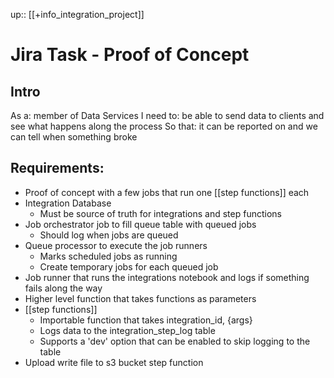 up:: [[+info_integration_project]]

# Jira Task - Proof of Concept

## Intro
As a: member of Data Services
I need to: be able to send data to clients and see what happens along the process
So that: it can be reported on and we can tell when something broke

## Requirements:
- Proof of concept with a few jobs that run one [[step functions]] each
- Integration Database
	- Must be source of truth for integrations and step functions
- Job orchestrator job to fill queue table with queued jobs
	- Should log when jobs are queued
- Queue processor to execute the job runners
	- Marks scheduled jobs as running
	- Create temporary jobs for each queued job
- Job runner that runs the integrations notebook and logs if something fails along the way
- Higher level function that takes functions as parameters
- [[step functions]]
	- Importable function that takes integration_id, {args}
	- Logs data to the integration_step_log table
	- Supports a 'dev' option that can be enabled to skip logging to the table
- Upload write file to s3 bucket step function